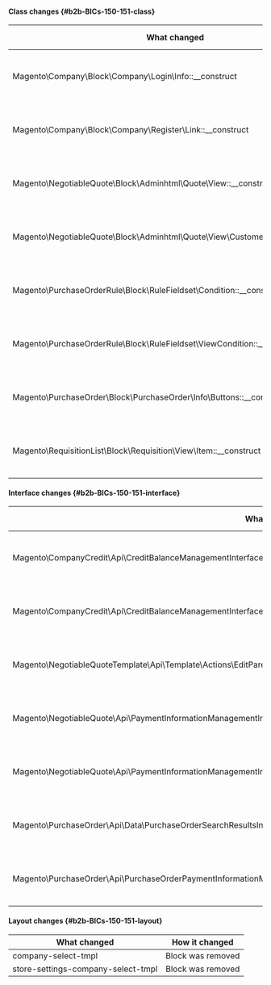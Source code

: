 #### Class changes {#b2b-BICs-150-151-class}

| What changed | How it changed |
| --- | --- |
| Magento\Company\Block\Company\Login\Info::\_\_construct | [public] Method parameter typing changed. |
| Magento\Company\Block\Company\Register\Link::\_\_construct | [public] Method parameter typing changed. |
| Magento\NegotiableQuote\Block\Adminhtml\Quote\View::\_\_construct | [public] Method parameter typing changed. |
| Magento\NegotiableQuote\Block\Adminhtml\Quote\View\CustomerGroup::\_\_construct | [public] Method parameter typing changed. |
| Magento\PurchaseOrderRule\Block\RuleFieldset\Condition::\_\_construct | [public] Method parameter typing changed. |
| Magento\PurchaseOrderRule\Block\RuleFieldset\ViewCondition::\_\_construct | [public] Method parameter typing changed. |
| Magento\PurchaseOrder\Block\PurchaseOrder\Info\Buttons::\_\_construct | [public] Method parameter typing changed. |
| Magento\RequisitionList\Block\Requisition\View\Item::\_\_construct | [public] Method parameter typing changed. |

#### Interface changes {#b2b-BICs-150-151-interface}

| What changed | How it changed |
| --- | --- |
| Magento\CompanyCredit\Api\CreditBalanceManagementInterface::decrease | [public] Method parameter typing changed. |
| Magento\CompanyCredit\Api\CreditBalanceManagementInterface::increase | [public] Method parameter typing changed. |
| Magento\NegotiableQuoteTemplate\Api\Template\Actions\EditParentQuoteInterface::execute | [public] Method parameter typing changed. |
| Magento\NegotiableQuote\Api\PaymentInformationManagementInterface::savePaymentInformation | [public] Method parameter typing changed. |
| Magento\NegotiableQuote\Api\PaymentInformationManagementInterface::savePaymentInformationAndPlaceOrder | [public] Method parameter typing changed. |
| Magento\PurchaseOrder\Api\Data\PurchaseOrderSearchResultsInterface::setItems | [public] Method parameter typing changed. |
| Magento\PurchaseOrder\Api\PurchaseOrderPaymentInformationManagementInterface::savePaymentInformationAndPlacePurchaseOrder | [public] Method parameter typing changed. |

#### Layout changes {#b2b-BICs-150-151-layout}

| What changed | How it changed |
| --- | --- |
| company-select-tmpl | Block was removed |
| store-settings-company-select-tmpl | Block was removed |
